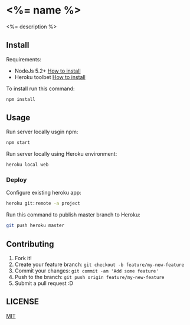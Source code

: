 # <%= name %>

<%= description %>

## Install

Requirements:

* NodeJs 5.2+ [How to install](https://nodejs.org/download/)
* Heroku toolbet [How to install](https://toolbelt.heroku.com)

To install run this command:

```bash
npm install
```

## Usage

Run server locally usgin npm:

```bash
npm start
```

Run server locally using Heroku environment:

```bash
heroku local web
```

### Deploy

Configure existing heroku app:

```bash
heroku git:remote -a project
```

Run this command to publish master branch to Heroku:

```bash
git push heroku master
```

## Contributing

1. Fork it!
2. Create your feature branch: `git checkout -b feature/my-new-feature`
3. Commit your changes: `git commit -am 'Add some feature'`
4. Push to the branch: `git push origin feature/my-new-feature`
5. Submit a pull request :D


## LICENSE

[MIT](LICENSE)
